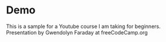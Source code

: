 # Demo
This is a sample for a Youtube course I am taking for beginners. 
Presentation by Gwendolyn Faraday at freeCodeCamp.org
